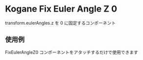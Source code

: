# Kogane Fix Euler Angle Z 0

transform.eulerAngles.z を 0 に固定するコンポーネント

## 使用例

FixEulerAngleZ0 コンポーネントをアタッチするだけで使用できます